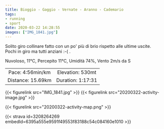 ```yaml
---
title: Bioggio - Gaggio - Vernate - Aranno - Cademario
tags:
- running
- sport
date: 2020-03-22 14:28:55
images: ["IMG_1841.jpg"]
---
```


Solito giro collinare fatto con un po' più di brio rispetto alle ultime uscite. Pochi in giro ma tutti anziani :-( .

Nuvoloso, 11°C, Percepito 11°C, Umidità 74%, Vento 2m/s da S

<!--more-->

| | |
| :-: | :-: |
| Pace: 4:56min/km | Elevation: 530mt |
| Distance: 15.69km | Duration: 1:17:31 |


{{< figurelink src="IMG_1841.jpg" >}}
{{< figurelink src="20200322-activity-image.jpg" >}}


{{< figurelink src="20200322-activity-map.png" >}}


{{< strava id=3208264269 embedId=6395a555e9591f49553f83188c54c084160e1010 >}}

